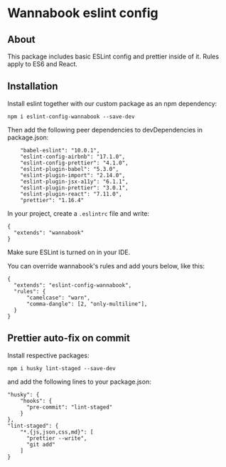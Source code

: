 # Wannabook eslint config

## About

This package includes basic ESLint config and prettier inside of it. Rules apply to ES6 and React.

## Installation

Install eslint together with our custom package as an npm dependency:

```
npm i eslint-config-wannabook --save-dev
```

Then add the following peer dependencies to devDependencies in package.json:

```angular2html
    "babel-eslint": "10.0.1",
    "eslint-config-airbnb": "17.1.0",
    "eslint-config-prettier": "4.1.0",
    "eslint-plugin-babel": "5.3.0",
    "eslint-plugin-import": "2.14.0",
    "eslint-plugin-jsx-a11y": "6.1.1",
    "eslint-plugin-prettier": "3.0.1",
    "eslint-plugin-react": "7.11.0",
    "prettier": "1.16.4"
```

In your project, create a `.eslintrc` file and write:

```
{
  "extends": "wannabook"
}
```

Make sure ESLint is turned on in your IDE. 

You can override wannabook's rules and add yours below, like this:

```
{
  "extends": "eslint-config-wannabook",
  "rules": {
      "camelcase": "warn",
      "comma-dangle": [2, "only-multiline"],
  }
}
``` 

## Prettier auto-fix on commit

Install respective packages:

```angular2html
npm i husky lint-staged --save-dev
```

and add the following lines to your package.json:

```
"husky": {
    "hooks": {
      "pre-commit": "lint-staged"
    }
},
"lint-staged": {
    "*.{js,json,css,md}": [
      "prettier --write",
      "git add"
    ]
}
```
